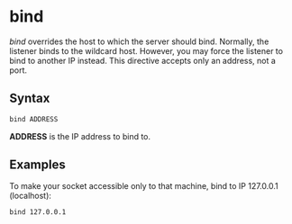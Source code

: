 # bind

*bind* overrides the host to which the server should bind. Normally, the listener binds to the
wildcard host. However, you may force the listener to bind to another IP instead. This
directive accepts only an address, not a port.

## Syntax

~~~ txt
bind ADDRESS
~~~

**ADDRESS** is the IP address to bind to.

## Examples

To make your socket accessible only to that machine, bind to IP 127.0.0.1 (localhost):

~~~ txt
bind 127.0.0.1
~~~
